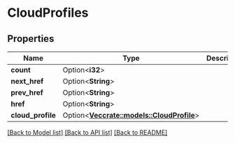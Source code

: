 # CloudProfiles

## Properties

Name | Type | Description | Notes
------------ | ------------- | ------------- | -------------
**count** | Option<**i32**> |  | [optional]
**next_href** | Option<**String**> |  | [optional]
**prev_href** | Option<**String**> |  | [optional]
**href** | Option<**String**> |  | [optional]
**cloud_profile** | Option<[**Vec<crate::models::CloudProfile>**](cloudProfile.md)> |  | [optional]

[[Back to Model list]](../README.md#documentation-for-models) [[Back to API list]](../README.md#documentation-for-api-endpoints) [[Back to README]](../README.md)


